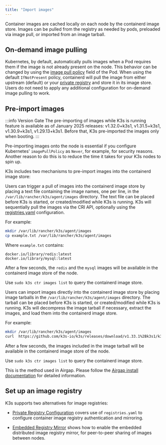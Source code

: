 ```yaml
---
title: "Import images"
---
```


Container images are cached locally on each node by the containerd image store. Images can be pulled from the registry as needed by pods, preloaded via image pull, or imported from an image tarball.

## On-demand image pulling

Kubernetes, by default, automatically pulls images when a Pod requires them if the image is not already present on the node. This behavior can be changed by using the [image pull policy](https://kubernetes.io/docs/concepts/containers/images/#image-pull-policy) field of the Pod. When using the default `IfNotPresent` policy, containerd will pull the image from either upstream (default) or your [private registry](installation/private-registry.md) and store it in its image store. Users do not need to apply any additional configuration for on-demand image pulling to work.


## Pre-import images
:::info Version Gate
The pre-importing of images while K3s is running feature is available as of January 2025 releases: v1.32.0+k3s1, v1.31.5+k3s1, v1.30.9+k3s1, v1.29.13+k3s1. Before that, K3s pre-imported the images only when booting.
:::

Pre-importing images onto the node is essential if you configure Kubernetes' `imagePullPolicy` as `Never`, for example, for security reasons. Another reason to do this is to reduce the time it takes for your K3s nodes to spin up.

K3s includes two mechanisms to pre-import images into the containerd image store:

<Tabs groupId = "import images" queryString>
<TabItem value="Online image importing" default>

Users can trigger a pull of images into the containerd image store by placing a text file containing the image names, one per line, in the `/var/lib/rancher/k3s/agent/images` directory. The text file can be placed before K3s is started, or created/modified while K3s is running. K3s will sequentially pull the images via the CRI API, optionally using the [registries.yaml](installation/private-registry.md) configuration.

For example:

```bash
mkdir /var/lib/rancher/k3s/agent/images
cp example.txt /var/lib/rancher/k3s/agent/images
```

Where `example.txt` contains:

```
docker.io/library/redis:latest
docker.io/library/mysql:latest
```

After a few seconds, the `redis` and the `mysql` images will be available in the containerd image store of the node. 

Use `sudo k3s ctr images list` to query the containerd image store.

</TabItem>
<TabItem value="Offline image importing">

Users can import images directly into the containerd image store by placing image tarballs in the `/var/lib/rancher/k3s/agent/images` directory. The tarball can be placed before K3s is started, or created/modified while K3s is running. K3s will decompress the image tarball if necessary, extract the images, and load them into the containerd image store.

For example:

```bash
mkdir /var/lib/rancher/k3s/agent/images
curl  https://github.com/k3s-io/k3s/releases/download/v1.33.1%2Bk3s1/k3s-airgap-images-amd64.tar.zst -O  /var/lib/rancher/k3s/agent/images/k3s-airgap-images-amd64.tar.zst
```

After a few seconds, the images included in the image tarball will be available in the containerd image store of the node. 

Use `sudo k3s ctr images list` to query the containerd image store.

This is the method used in Airgap. Please follow the [Airgap install documentation](installation/airgap.md) for detailed information.

</TabItem>
</Tabs>

## Set up an image registry

K3s supports two alternatives for image registries:

* [Private Registry Configuration](installation/private-registry.md) covers use of `registries.yaml` to configure container image registry authentication and mirroring.

* [Embedded Registry Mirror](installation/registry-mirror.md) shows how to enable the embedded distributed image registry mirror, for peer-to-peer sharing of images between nodes.
